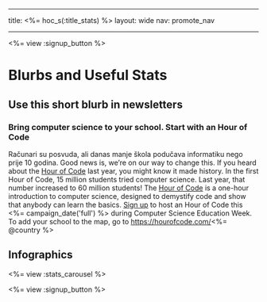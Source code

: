 * * *

title: <%= hoc_s(:title_stats) %> layout: wide nav: promote_nav

* * *

<%= view :signup_button %>

# Blurbs and Useful Stats

## Use this short blurb in newsletters

### Bring computer science to your school. Start with an Hour of Code

Računari su posvuda, ali danas manje škola podučava informatiku nego prije 10 godina. Good news is, we’re on our way to change this. If you heard about the [Hour of Code](<%= resolve_url('/') %>) last year, you might know it made history. In the first Hour of Code, 15 million students tried computer science. Last year, that number increased to 60 million students! The [Hour of Code](<%= resolve_url('/') %>) is a one-hour introduction to computer science, designed to demystify code and show that anybody can learn the basics. [Sign up](<%= resolve_url('/') %>) to host an Hour of Code this <%= campaign_date('full') %> during Computer Science Education Week. To add your school to the map, go to https://hourofcode.com/<%= @country %>

## Infographics

<%= view :stats_carousel %>

<%= view :signup_button %>